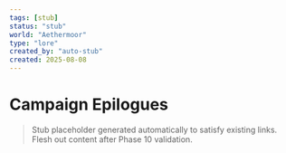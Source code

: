 ```yaml
---
tags: [stub]
status: "stub"
world: "Aethermoor"
type: "lore"
created_by: "auto-stub"
created: 2025-08-08
---
```


# Campaign Epilogues

> Stub placeholder generated automatically to satisfy existing links. Flesh out content after Phase 10 validation.
